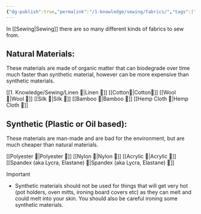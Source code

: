 ```yaml
---
{"dg-publish":true,"permalink":"/1-knowledge/sewing/fabrics/","tags":["#sustainable-living"],"created":"2025-07-20T10:43:19.607+10:00","updated":"2025-08-07T14:45:31.291+10:00"}
---
```


In [[Sewing\|Sewing]] there are so many different kinds of fabrics to sew from.

## Natural Materials:
These materials are made of organic matter that can biodegrade over time much faster than synthetic material, however can be more expensive than synthetic materials. 

[[1. Knowledge/Sewing/Linen 🌱\|Linen 🌱]]
[[Cotton🌱\|Cotton🌱]]
[[Wool 🌱\|Wool 🌱]]
[[Silk 🌱\|Silk 🌱]]
[[Bamboo 🌱\|Bamboo 🌱]]
[[Hemp Cloth 🌱\|Hemp Cloth 🌱]]

## Synthetic (Plastic or Oil based):
These materials are man-made and are bad for the environment, but are much cheaper than natural materials. 

[[Polyester 🌱\|Polyester 🌱]]
[[Nylon 🌱\|Nylon 🌱]]
[[Acrylic 🌱\|Acrylic 🌱]]
[[Spandex (aka Lycra, Elastane) 🌱\|Spandex (aka Lycra, Elastane) 🌱]]

> [!Important]
> - Synthetic materials should not be used for things that will get very hot (pot holders, oven mitts, ironing board covers etc) as they can melt and could melt into your skin. You should also be careful ironing some synthetic materials.



